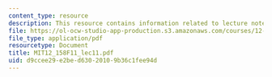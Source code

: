 ```yaml
---
content_type: resource
description: This resource contains information related to lecture notes.
file: https://ol-ocw-studio-app-production.s3.amazonaws.com/courses/12-158-molecular-biogeochemistry-fall-2011/d9ccee29e2bed63020109b36c1fee94d_MIT12_158F11_lec11.pdf
file_type: application/pdf
resourcetype: Document
title: MIT12_158F11_lec11.pdf
uid: d9ccee29-e2be-d630-2010-9b36c1fee94d
---
```

